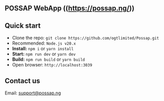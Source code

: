 ## POSSAP WebApp ((https://possap.ng/))

## Quick start

- Clone the repo: `git clone https://github.com/ogtlimited/Possap.git`
- Recommended: `Node.js v20.x`
- **Install:** `npm i` or `yarn install`
- **Start:** `npm run dev` or `yarn dev`
- **Build:** `npm run build` or `yarn build`
- Open browser: `http://localhost:3039`


## Contact us

Email: support@possap.ng
